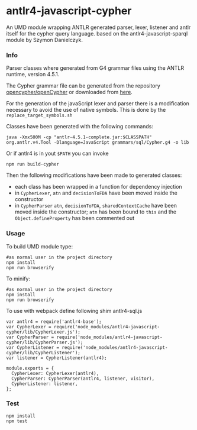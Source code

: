 antlr4-javascript-cypher
========================

An UMD module wrapping ANTLR generated parser, lexer, listener and antlr itself for the
cypher query language.
based on the antlr4-javascript-sparql module by Szymon Danielczyk.

### Info 

Parser classes where generated from G4 grammar files using the ANTLR runtime, version 4.5.1.

The Cypher grammar file can be generated from the repository [opencypher/openCypher](https://github.com/opencypher/openCypher)
or downloaded from [here](https://s3.amazonaws.com/artifacts.opencypher.org/Cypher.g4).

For the generation of the javaScript lexer and parser there is a modification necessary to
 avoid the use of native symbols. This is done by the  `replace_target_symbols.sh`

Classes have been generated with the following commands:

```
java -Xmx500M -cp "antlr-4.5.1-complete.jar:$CLASSPATH" org.antlr.v4.Tool -Dlanguage=JavaScript grammars/sql/Cypher.g4 -o lib
```

Or if antlr4 is in yout `$PATH` you can invoke

```
npm run build-cypher
```

Then the following modifications have been made to generated classes:

  * each class has been wrapped in a function for dependency injection
  * in `CypherLexer`, `atn` and `decisionToFDA` have been moved inside the constructor
  * in `CypherParser` `atn`, `decisionToFDA`, `sharedContextCache` have been moved inside the constructor; `atn` has been bound to `this` and the `Object.defineProperty` has been commented out

### Usage


To build UMD module type:    
 
```    
#as normal user in the project directory
npm install
npm run browserify
```

To minify:    
 
```    
#as normal user in the project directory
npm install
npm run browserify
```

To use with webpack define following shim antlr4-sql.js 

```
var antlr4 = require('antlr4-base');
var CypherLexer = require('node_modules/antlr4-javascript-cypher/lib/CypherLexer.js');
var CypherParser = require('node_modules/antlr4-javascript-cypher/lib/CypherParser.js');
var CypherListener = require('node_modules/antlr4-javascript-cypher/lib/CypherListener');
var listener = CypherListener(antlr4);

module.exports = {
  CypherLexer: CypherLexer(antlr4),
  CypherParser: CypherParser(antlr4, listener, visitor),
  CypherListener: listener,
};
``` 

### Test 

```
npm install 
npm test
```


